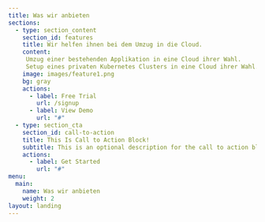 ```yaml
---
title: Was wir anbieten
sections:
  - type: section_content
    section_id: features
    title: Wir helfen ihnen bei dem Umzug in die Cloud.
    content: 
     Umzug einer bestehenden Applikation in eine Cloud ihrer Wahl. 
     Setup eines privaten Kubernetes Clusters in eine Cloud ihrer Wahl. Hilfestellung bzgl. bestender Cloud Applikationen.
    image: images/feature1.png
    bg: gray
    actions:
      - label: Free Trial
        url: /signup
      - label: View Demo
        url: "#"
  - type: section_cta
    section_id: call-to-action
    title: This Is Call to Action Block!
    subtitle: This is an optional description for the call to action block.
    actions:
      - label: Get Started
        url: "#"
menu:
  main:
    name: Was wir anbieten
    weight: 2
layout: landing
---
```

